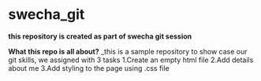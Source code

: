 # swecha_git

**this repository is created as part of swecha git session**

**What this repo is all about?**
_this is a sample repository to show case our git skills, we assigned with 3 tasks 
    1.Create an empty html file
    2.Add details about me
    3.Add styling to the page using .css file
    
    
